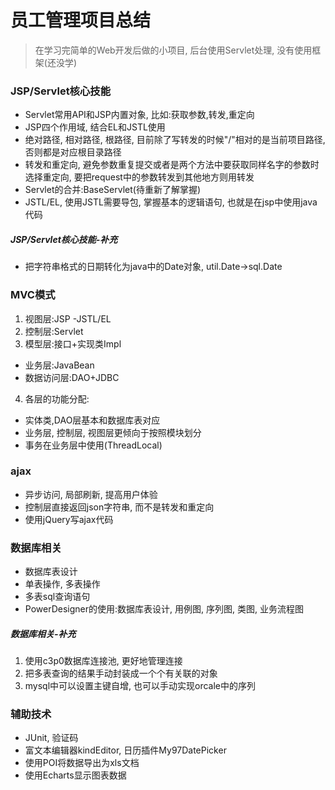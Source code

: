 # 员工管理项目总结
> 在学习完简单的Web开发后做的小项目, 后台使用Servlet处理, 没有使用框架(还没学)

### JSP/Servlet核心技能
- Servlet常用API和JSP内置对象, 比如:获取参数,转发,重定向
- JSP四个作用域, 结合EL和JSTL使用
- 绝对路径, 相对路径, 根路径, 目前除了写转发的时候"/"相对的是当前项目路径, 否则都是对应根目录路径 
- 转发和重定向, 避免参数重复提交或者是两个方法中要获取同样名字的参数时选择重定向, 要把request中的参数转发到其他地方则用转发
- Servlet的合并:BaseServlet(待重新了解掌握)
- JSTL/EL, 使用JSTL需要导包, 掌握基本的逻辑语句, 也就是在jsp中使用java代码

##### JSP/Servlet核心技能-补充
- 把字符串格式的日期转化为java中的Date对象, util.Date->sql.Date

### MVC模式
1. 视图层:JSP -JSTL/EL
2. 控制层:Servlet
3. 模型层:接口+实现类Impl
- 业务层:JavaBean  
- 数据访问层:DAO+JDBC  

4. 各层的功能分配:  
- 实体类,DAO层基本和数据库表对应
- 业务层, 控制层, 视图层更倾向于按照模块划分
- 事务在业务层中使用(ThreadLocal)

### ajax
- 异步访问, 局部刷新, 提高用户体验
- 控制层直接返回json字符串, 而不是转发和重定向
- 使用jQuery写ajax代码

### 数据库相关
- 数据库表设计
- 单表操作, 多表操作
- 多表sql查询语句
- PowerDesigner的使用:数据库表设计, 用例图, 序列图, 类图, 业务流程图
##### 数据库相关-补充
1. 使用c3p0数据库连接池, 更好地管理连接
2. 把多表查询的结果手动封装成一个个有关联的对象
3. mysql中可以设置主键自增, 也可以手动实现orcale中的序列

### 辅助技术 
- JUnit, 验证码
- 富文本编辑器kindEditor, 日历插件My97DatePicker
- 使用POI将数据导出为xls文档
- 使用Echarts显示图表数据
